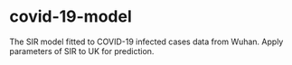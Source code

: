 # covid-19-model
 The SIR model fitted to COVID-19 infected cases data from Wuhan. Apply parameters of SIR to UK for prediction.
